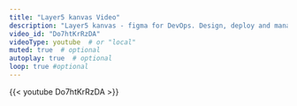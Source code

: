 ```yaml
---
title: "Layer5 kanvas Video"
description: "Layer5 kanvas - figma for DevOps. Design, deploy and manage your cloudnative infrastructure."
video_id: "Do7htKrRzDA"
videoType: youtube  # or "local"
muted: true  # optional
autoplay: true  # optional
loop: true #optional
---
```

{{< youtube Do7htKrRzDA >}}